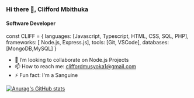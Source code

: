 ### Hi there 👋, Clifford Mbithuka
#### Software Developer

const CLIFF = {
  languages: [Javascript, Typescript, HTML, CSS, SQL, PHP],
  frameworks: [ Node.js, Express.js],
  tools: [Git, VSCode],
  databases: [MongoDB,MySQL]
}

- 👯 I’m looking to collaborate on Node.js Projects 
- 📫 How to reach me: cliffordmusyoka1@gmail.com 
- ⚡ Fun fact: I'm a Sanguine 

[![Anurag's GitHub stats](https://github-readme-stats.vercel.app/api?username=Cliff-Mbithuka)](https://github.com/anuraghazra/github-readme-stats)
<!---
Cliff-Mbithuka/Cliff-Mbithuka is a ✨ special ✨ repository because its `README.md` (this file) appears on your GitHub profile.
You can click the Preview link to take a look at your changes.
--->
